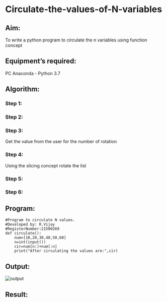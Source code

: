 # Circulate-the-values-of-N-variables
## Aim:
To write a python program to circulate the n variables using function concept
## Equipment’s required:
PC
Anaconda - Python 3.7
## Algorithm: 
### Step 1: 
### Step 2: 
### Step 3: 
Get the value from the user for the number of rotation
### Step 4: 
Using the slicing concept rotate the list

### Step 5: 
### Step 6: 
## Program:
~~~
#Program to circulate N values.
#Developed by: R.Vijay
#RegisterNumber:21500269
def circulate():
    num=[10,20,30,40,50,60]
    n=int(input())
    cir=num[n:]+num[:n]
    print("After circulating the values are:",cir)
~~~

## Output:
![output]()

## Result:
